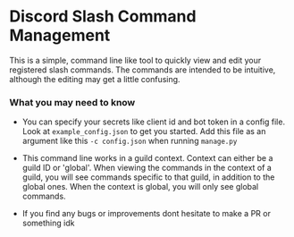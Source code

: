 # Discord Slash Command Management

This is a simple, command line like tool to quickly view and edit your registered slash commands.
The commands are intended to be intuitive, although the editing may get a little confusing. 

### What you may need to know
* You can specify your secrets like client id and bot token in a config file. Look at `example_config.json`
to get you started. Add this file as an argument like this `-c config.json` when running `manage.py`

* This command line works in a guild context. Context can either be a guild ID or 'global'. 
When viewing the commands in the context of a guild, you will see commands specific to that guild, 
in addition to the global ones. When the context is global, you will only see global commands. 

* If you find any bugs or improvements dont hesitate to make a PR or something idk